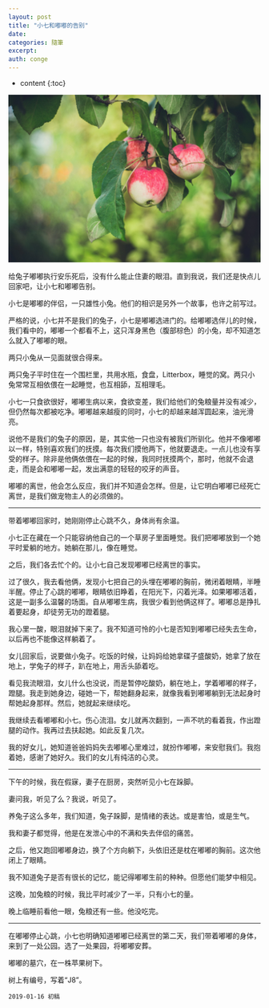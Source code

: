 ```yaml
---
layout: post
title: "小七和嘟嘟的告别"
date:
categories: 隨筆
excerpt:
auth: conge
---
```

* content
{:toc}

![Apple Tree](/assets/images/隨筆/118382-5bbe4ee8e5892d87.png)

给兔子嘟嘟执行安乐死后，没有什么能止住妻的眼泪。直到我说，我们还是快点儿回家吧，让小七和嘟嘟告别。

小七是嘟嘟的伴侣，一只雄性小兔。他们的相识是另外一个故事，也许之前写过。

严格的说，小七并不是我们的兔子，小七是嘟嘟选进门的。给嘟嘟选伴儿的时候，我们看中的，嘟嘟一个都看不上，这只浑身黑色（腹部棕色）的小兔，却不知道怎么就入了嘟嘟的眼。

两只小兔从一见面就很合得来。

两只兔子平时住在一个围栏里，共用水瓶，食盘，Litterbox，睡觉的窝。两只小兔常常互相依偎在一起睡觉，也互相舔，互相理毛。

小七一只食欲很好，嘟嘟生病以来，食欲变差，我们给他们的兔粮量并没有减少，但仍然每次都被吃净。嘟嘟越来越瘦的同时，小七的却越来越浑圆起来，油光滑亮。

说他不是我们的兔子的原因，是，其实他一只也没有被我们所驯化。他并不像嘟嘟以一样，特别喜欢我们的抚摸。每次我们摸他两下，他就要退走。一点儿也没有享受的样子。除非是他俩依偎在一起的时候，我同时抚摸两个，那时，他就不会退走，而是会和嘟嘟一起，发出满意的轻轻的咬牙的声音。

嘟嘟的离世，他会怎么反应，我们并不知道会怎样。但是，让它明白嘟嘟已经死亡离世，是我们做宠物主人的必须做的。

----

带着嘟嘟回家时，她刚刚停止心跳不久，身体尚有余温。

小七正在藏在一个只能容纳他自己的一个草房子里面睡觉。我们把嘟嘟放到一个她平时爱躺的地方。她躺在那儿，像在睡觉。

之后，我们各去忙个的。让小七自己发现嘟嘟已经离世的事实。

过了很久，我去看他俩，发现小七把自己的头埋在嘟嘟的胸前，微闭着眼睛，半睡半醒。停止了心跳的嘟嘟，眼睛依旧睁着，在阳光下，闪着光泽。如果嘟嘟活着，这是一副多么温馨的场面。自从嘟嘟生病，我很少看到他俩这样了。嘟嘟总是挣扎着要起身，却徒劳无功的蹬着腿。

我心里一酸，眼泪就掉下来了。我不知道可怜的小七是否知到嘟嘟已经失去生命，以后再也不能像这样躺着了。

女儿回家后，说要做小兔子。吃饭的时候，让妈妈给她拿碟子盛酸奶，她拿了放在地上，学兔子的样子，趴在地上，用舌头舔着吃。

看见我流眼泪，女儿什么也没说，而是暂停吃酸奶，躺在地上，学着嘟嘟的样子，蹬腿。我走到她身边，碰她一下，帮她翻身起来，就像我看到嘟嘟躺到无法起身时帮她起身那样。然后，她就起来继续吃。

我继续去看嘟嘟和小七。伤心流泪。女儿就再次翻到，一声不吭的看着我，作出蹬腿的动作。我再过去扶起她。如此反复几次。

我的好女儿，她知道爸爸妈妈失去嘟嘟心里难过，就扮作嘟嘟，来安慰我们。我抱着她，感谢了她好久。我们的女儿有纯洁的心灵。

----

下午的时候，我在假寐，妻子在厨房，突然听见小七在跺脚。

妻问我，听见了么？我说，听见了。

养兔子这么多年，我们知道，兔子跺脚，是情绪的表达。或是害怕，或是生气。

我和妻子都觉得，他是在发泄心中的不满和失去伴侣的痛苦。

之后，他又跑回嘟嘟身边，换了个方向躺下，头依旧还是枕在嘟嘟的胸前。这次他闭上了眼睛。

我不知道兔子是否有很长的记忆，能记得嘟嘟生前的种种。但愿他们能梦中相见。

这晚，加兔粮的时候，我比平时减少了一半，只有小七的量。

晚上临睡前看他一眼，兔粮还有一些。他没吃完。

----

在嘟嘟停止心跳，小七也明确知道嘟嘟已经离世的第二天，我们带着嘟嘟的身体，来到了一处公园。选了一处果园，将嘟嘟安葬。

嘟嘟的墓穴，在一株苹果树下。

树上有编号，写着“J8”。

```
2019-01-16 初稿
```
